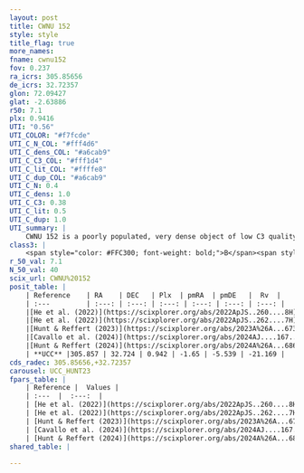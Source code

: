 ```yaml
---
layout: post
title: CWNU 152
style: style
title_flag: true
more_names: 
fname: cwnu152
fov: 0.237
ra_icrs: 305.85656
de_icrs: 32.72357
glon: 72.09427
glat: -2.63886
r50: 7.1
plx: 0.9416
UTI: "0.56"
UTI_COLOR: "#f7fcde"
UTI_C_N_COL: "#fff4d6"
UTI_C_dens_COL: "#a6cab9"
UTI_C_C3_COL: "#fff1d4"
UTI_C_lit_COL: "#ffffe8"
UTI_C_dup_COL: "#a6cab9"
UTI_C_N: 0.4
UTI_C_dens: 1.0
UTI_C_C3: 0.38
UTI_C_lit: 0.5
UTI_C_dup: 1.0
UTI_summary: |
    CWNU 152 is a poorly populated, very dense object of low C3 quality. It was recently reported but it is moderately studied in the literature.
class3: |
    <span style="color: #FFC300; font-weight: bold;">B</span><span style="color: red; font-weight: bold;">C</span>
r_50_val: 7.1
N_50_val: 40
scix_url: CWNU%20152
posit_table: |
    | Reference    | RA    | DEC   | Plx  | pmRA  | pmDE   |  Rv  |
    | :---         | :---: | :---: | :---: | :---: | :---: | :---: |
    |[He et al. (2022)](https://scixplorer.org/abs/2022ApJS..260....8H) | 305.849 | 32.711 | 0.94 | -1.63 | -5.57 | -42.1 |
    |[He et al. (2022)](https://scixplorer.org/abs/2022ApJS..262....7H) | 305.856 | 32.732 | 0.943 | -1.624 | -5.547 | -- |
    |[Hunt & Reffert (2023)](https://scixplorer.org/abs/2023A%26A...673A.114H) | 305.842 | 32.735 | 0.942 | -1.714 | -5.554 | -30.705 |
    |[Cavallo et al. (2024)](https://scixplorer.org/abs/2024AJ....167...12C) | 305.858 | 32.753 | 0.946 | -- | -- | -- |
    |[Hunt & Reffert (2024)](https://scixplorer.org/abs/2024A%26A...686A..42H) | 305.842 | 32.735 | 0.942 | -1.714 | -5.554 | -30.705 |
    | **UCC** |305.857 | 32.724 | 0.942 | -1.65 | -5.539 | -21.169 | 
cds_radec: 305.85656,+32.72357
carousel: UCC_HUNT23
fpars_table: |
    | Reference |  Values |
    | :---  |  :---:  |
    | [He et al. (2022)](https://scixplorer.org/abs/2022ApJS..260....8H) | `AG=0.25, m-M=9.7, logAge=7.3, Z=0.022` |
    | [He et al. (2022)](https://scixplorer.org/abs/2022ApJS..262....7H) | `A0=0.75, logAge=6.95` |
    | [Hunt & Reffert (2023)](https://scixplorer.org/abs/2023A%26A...673A.114H) | `AV50=0.586, diffAV50=0.776, MOD50=10.015, logAge50=7.418` |
    | [Cavallo et al. (2024)](https://scixplorer.org/abs/2024AJ....167...12C) | `AV50=0.71, dMod50=10.19, logAge50=7.03, [Fe/H]50=0.15` |
    | [Hunt & Reffert (2024)](https://scixplorer.org/abs/2024A%26A...686A..42H) | `MassJ=75.2823` |
shared_table: |
    
---
```

